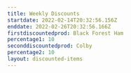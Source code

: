 ```yaml
---
title: Weekly Discounts
startdate: 2022-02-14T20:32:56.156Z
enddate: 2022-02-26T20:32:56.166Z
firstdiscountedprod: Black Forest Ham
percentage1: 10
seconddiscountedprod: Colby
percentage2: 10
layout: discounted-items
---
```


